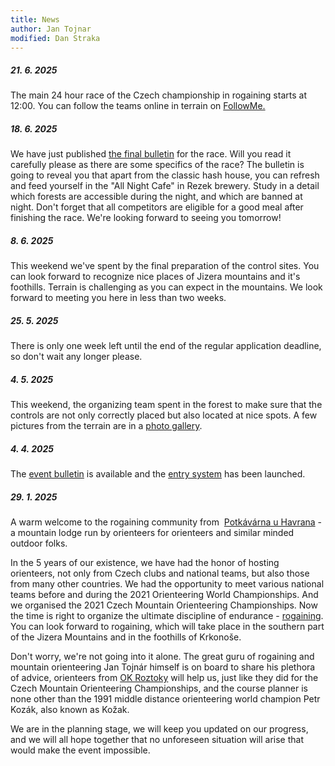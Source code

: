 ```yaml
---
title: News
author: Jan Tojnar
modified: Dan Straka
---
```


##### 21. 6. 2025
The main 24 hour race of the Czech championship in rogaining starts at 12:00. You can follow the teams online in terrain on [FollowMe.](https://en.follow.me.cz/tracking-en/Roraining25/)

##### 18. 6. 2025
We have just published [the final bulletin](/files/Final_Bulletin_CZRC_2025.pdf) for the race. Will you read it carefully please as there are some specifics of the race? The bulletin is going to reveal you that apart from the classic hash house, you can refresh and feed yourself in the "All Night Cafe" in Rezek brewery. Study in a detail which forests are accessible during the night, and which are banned at night. Don't forget that all competitors are eligible for a good meal after finishing the race. We're looking forward to seeing you tomorrow!

##### 8. 6. 2025
This weekend we've spent by the final preparation of the control sites. You can look forward to recognize nice places of Jizera mountains and it's foothills. Terrain is challenging as you can expect in the mountains. We look forward to meeting you here in less than two weeks.

##### 25. 5. 2025
There is only one week left until the end of the regular application deadline, so don't wait any longer please.

##### 4. 5. 2025
This weekend, the organizing team spent in the forest to make sure that the controls are not only correctly placed but also located at nice spots. A few pictures from the terrain are in a [photo gallery](photos.html). 

##### 4. 4. 2025
The [event bulletin](/en/bulletin.html) is available and the [entry system](https://entries.mcr2025.rogaining.cz/en/) has been launched.

##### 29. 1. 2025
A warm welcome to the rogaining community from &nbsp;[Potkávárna u Havrana](https://www.potkavarnauhavrana.cz/) - a mountain lodge run by orienteers for orienteers and similar minded outdoor folks.

In the 5 years of our existence, we have had the honor of hosting orienteers, not only from Czech clubs and national teams, but also those from many other countries. We had the opportunity to meet various national teams before and during the 2021 Orienteering World Championships. And we organised the 2021 Czech Mountain Orienteering Championships. Now the time is right to organize the ultimate discipline of endurance - [rogaining](https://en.wikipedia.org/wiki/Rogaining).
You can look forward to rogaining, which will take place in the southern part of the Jizera Mountains and in the foothills of Krkonoše.

Don't worry, we're not going into it alone. The great guru of rogaining and mountain orienteering Jan Tojnár himself is on board to share his plethora of advice, orienteers from&nbsp;[OK Roztoky](http://roz.ini.cz/) will help us, just like they did for the Czech Mountain Orienteering Championships, and the course planner is none other than the 1991 middle distance orienteering world champion Petr Kozák, also known as Kožak.

We are in the planning stage, we will keep you updated on our progress, and we will all hope together that no unforeseen situation will arise that would make the event impossible.